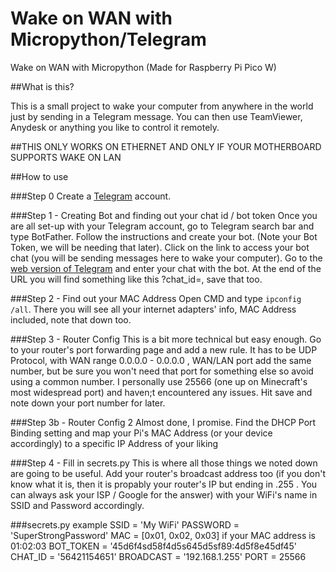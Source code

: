 # Wake on WAN with Micropython/Telegram
Wake on WAN with Micropython (Made for Raspberry Pi Pico W)

##What is this?

This is a small project to wake your computer from anywhere in the world just by sending in a Telegram message. You can then use TeamViewer, Anydesk or anything you like to control it remotely.

##THIS ONLY WORKS ON ETHERNET AND ONLY IF YOUR MOTHERBOARD SUPPORTS WAKE ON LAN

##How to use

###Step 0
Create a [Telegram](https://telegram.org/) account.

###Step 1 - Creating Bot and finding out your chat id / bot token
Once you are all set-up with your Telegram account, go to Telegram search bar and type BotFather. Follow the instructions and create your bot. (Note your Bot Token, we will be needing that later). Click on the link to access your bot chat (you will be sending messages here to wake your computer). Go to the [web version of Telegram](web.telegram.org) and enter your chat with the bot. At the end of the URL you will find something like this ?chat_id=<Special Number Here>, save that too.

###Step 2 - Find out your MAC Address
Open CMD and type ```ipconfig /all```. There you will see all your internet adapters' info, MAC Address included, note that down too.

###Step 3 - Router Config
This is a bit more technical but easy enough. Go to your router's port forwarding page and add a new rule. It has to be UDP Protocol, with WAN range 0.0.0.0 - 0.0.0.0 , WAN/LAN port add the same number, but be sure you won't need that port for something else so avoid using a common number. I personally use 25566 (one up on Minecraft's most widespread port) and haven;t encountered any issues. Hit save and note down your port number for later.

###Step 3b - Router Config 2
Almost done, I promise. Find the DHCP Port Binding setting and map your Pi's MAC Address (or your device accordingly) to a specific IP Address of your liking

###Step 4 - Fill in secrets.py
This is where all those things we noted down are going to be useful. Add your router's broadcast address too (if you don't know what it is, then it is propably your router's IP but ending in .255 . You can always ask your ISP / Google for the answer) with your WiFi's name in SSID and Password accordingly.

###secrets.py example 
SSID = 'My WiFi'
PASSWORD = 'SuperStrongPassword'
MAC = [0x01, 0x02, 0x03] if your MAC address is 01:02:03
BOT_TOKEN = '45d6f4sd58f4d5s645d5sf89:4d5f8e45df45'
CHAT_ID = '56421154651'
BROADCAST = '192.168.1.255'
PORT = 25566
